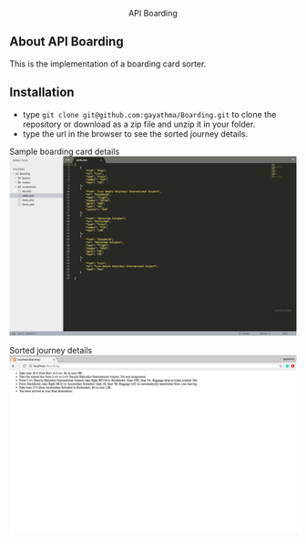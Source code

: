 <p align="center">API Boarding</p>

## About API Boarding

This is the implementation of a boarding card sorter. 

## Installation
* type `git clone git@github.com:gayathma/Boarding.git` to clone the repository or download as a zip file and unzip it in your folder. 
* type the url in the browser to see the sorted journey details.

Sample boarding card details
![Alt text](/screenshots/data.png?raw=true "Sample data set")

Sorted journey details
![Alt text](/screenshots/journey.png?raw=true "Sorted journey details")
